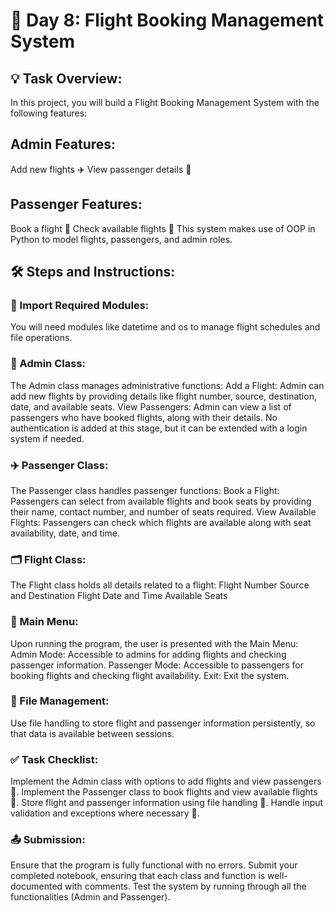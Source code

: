 # 🛫 Day 8: Flight Booking Management System
## 💡 Task Overview:
In this project, you will build a Flight Booking Management System with the following features:

## Admin Features:
Add new flights ✈️
View passenger details 👤
## Passenger Features:
Book a flight 🛬
Check available flights 📅
This system makes use of OOP in Python to model flights, passengers, and admin roles.

## 🛠️ Steps and Instructions:
### 📂 Import Required Modules:

You will need modules like datetime and os to manage flight schedules and file operations.
### 🔑 Admin Class:

The Admin class manages administrative functions:
Add a Flight: Admin can add new flights by providing details like flight number, source, destination, date, and available seats.
View Passengers: Admin can view a list of passengers who have booked flights, along with their details.
No authentication is added at this stage, but it can be extended with a login system if needed.
### ✈️ Passenger Class:

The Passenger class handles passenger functions:
Book a Flight: Passengers can select from available flights and book seats by providing their name, contact number, and number of seats required.
View Available Flights: Passengers can check which flights are available along with seat availability, date, and time.
### 🗂️ Flight Class:

The Flight class holds all details related to a flight:
Flight Number
Source and Destination
Flight Date and Time
Available Seats
### 🔄 Main Menu:

Upon running the program, the user is presented with the Main Menu:
Admin Mode: Accessible to admins for adding flights and checking passenger information.
Passenger Mode: Accessible to passengers for booking flights and checking flight availability.
Exit: Exit the system.
### 💾 File Management:

Use file handling to store flight and passenger information persistently, so that data is available between sessions.
### ✅ Task Checklist:
 Implement the Admin class with options to add flights and view passengers 🔧.
 Implement the Passenger class to book flights and view available flights 👥.
 Store flight and passenger information using file handling 💾.
 Handle input validation and exceptions where necessary 🚨.
### 📤 Submission:
Ensure that the program is fully functional with no errors.
Submit your completed notebook, ensuring that each class and function is well-documented with comments.
Test the system by running through all the functionalities (Admin and Passenger).
